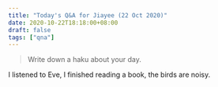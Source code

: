 ```yaml
---
title: "Today's Q&A for Jiayee (22 Oct 2020)"
date: 2020-10-22T18:18:00+08:00
draft: false
tags: ["qna"]
---
```

> Write down a haku about your day.

I listened to Eve, I finished reading a book, the birds are noisy.
